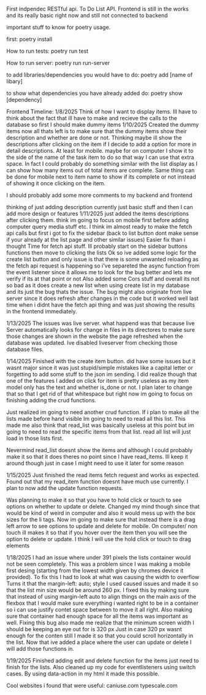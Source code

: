 First indpendec RESTful api. To Do List API. 
Frontend is still in the works and its really basic right now and still not connected to backend

important stuff to know for poetry usage.

first: poetry install

How to run tests: poetry run test

How to run server: poetry run run-server

to add libraries/dependencies you would have to do: poetry add [name of libary]

to show what dependencies you have already added do: poetry show [dependency]

Frontend Timeline:
1/8/2025
Think of how I want to display items.
Ill have to think about the fact that ill have to make and recieve the calls to the database so first I 
should make dummy items
1/10/2025
Created the dummy items now all thats left is to make sure that the dummy items show their description
and whether are done or not. Thinking maybe ill show the descriptions after clicking on the item if I
decide to add a option for more in detail descriptions.
At least for mobile. maybe for on computer I show it to the side of the name of the task item to do
so that way I can use that extra space. In fact I could probably do something similar with the list display as I can show how many items out of total items are complete. Same thing can be done for mobile next to item name to show if its complete or not instead of showing it once clicking on the item.

I should probably add some more comments to my backend and frontend

thinking of just adding description currently just basic stuff and then I can add more design or features
1/11/2025 
just added the items descriptions after clicking them. think im going to focus on mobile first before adding computer query media stuff etc.
I think im almost ready to make the fetch api calls but first i got to fix the sidebar (back to list button dont make sense if your already at the list page and other similar issues)
Easier fix than i thought
Time for fetch api stuff. Ill probably start on the sidebar buttons functions then move to clicking
the lists
Ok so ive added some logic for the create list button and only issue is that there is some unwanted 
reloading as the fetch api request is happening so i've separeted the async function from the event 
listener since it allows me to look for the bug better and lets me verify if its at that point or not
Also added some Cors stuff and overall its not so bad as it does create a new list when using create
 list in my database and its just the bug thats the issue. The bug might also originate from live 
 server since it does refresh after changes in the code but it worked well last time when i didnt have
  the fetch api thing and was just showing the results in the frontend immediately.

1/13/2025
The issues was live server. what happend was that because live Server automatically looks for change in
 files in its directores to make sure those changes are shown in the website the page refreshed when the database was updated. Ive disabled liveserver from checking those database files.

1/14/2025 
Finished with the create item button. did have some issues but it wasnt major since it was just stupid/simple
mistakes like a capital letter or forgetting to add some stuff to the json im sending. I did realize
though that one of the features I added on click for item is pretty useless as my item model only
has the text and whether is_done or not. I plan later to change that so that I get rid of that whitespace
but right now im going to focus on finishing adding the crud functions.

Just realized im going to need another crud function. If i plan to make all the lists made before hand 
visible Im going to need to read all this list. This made me also think that read_list was basically 
useless at this point but im going to need to read the specific items from that list. read all list will
just load in those lists first.

Nevermind read_list doesnt show the items and although I could probably make it so that it does theres
no point since I have read_items. Ill keep it around though just in case I might need to use it later
for some reason

1/15/2025
Just finished the read items fetch request and works as expected. Found out that my read_item function
 doesnt have much use currently. I plan to now add the update function requests.

 Was planning to make it so that you have to hold click or touch to see options on whether to update
  or delete. Changed my mind though since that would be kind of weird in computer and also it would
  mess up with the box sizes for the li tags. Now im going to make sure that instead there is a drag
  left arrow to see options to update and delete for mobile. On computer/ non touch ill makes it so that if you hover over the item then you will see the option to delete or update. I think I will use the hold click or touch to drag elements

1/18/2025
I had an issue where under 391 pixels the lists container would not be seen completely. This was 
a problem since I was making a mobile first desing (starting from the lowest width given by 
chromes device it provided). To fix this I had to look at what was causing the width to overflow
Turns it that the margin-left: auto; style I used caused issues and made it so that the list min
size would be around 260 px. I fixed this by making sure that instead of using margin-left auto
to align things on the main axis of the flexbox that I would make sure everything i wanted right
to be in a container so i can use justify contet space between to move it all right. Also making 
sure that container had enough space for all the items was important as well. Fixing this bug also
made me realize that the minimum screen width I should be keeping an eye out for is 320 px
Just in case 320 px wasnt enough for the conten still I made it so that you could scroll horizontally
in the list. Now that ive added a place where the user can update or delete I will add those
functions in.

1/19/2025
Finished adding edit and delete function for the items just need to finish for the lists. Also cleaned up my code for eventlisteners using switch cases. By using data-action in my html it made this possible.

Cool websites i found that were useful: 
caniuse.com
typescale.com



